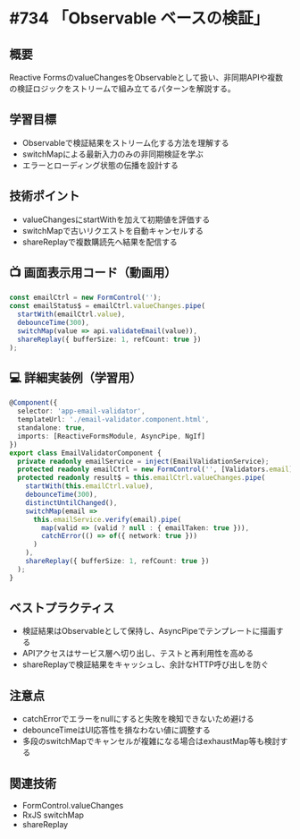 # #734 「Observable ベースの検証」

## 概要
Reactive FormsのvalueChangesをObservableとして扱い、非同期APIや複数の検証ロジックをストリームで組み立てるパターンを解説する。

## 学習目標
- Observableで検証結果をストリーム化する方法を理解する
- switchMapによる最新入力のみの非同期検証を学ぶ
- エラーとローディング状態の伝播を設計する

## 技術ポイント
- valueChangesにstartWithを加えて初期値を評価する
- switchMapで古いリクエストを自動キャンセルする
- shareReplayで複数購読先へ結果を配信する

## 📺 画面表示用コード（動画用）
```typescript
const emailCtrl = new FormControl('');
const emailStatus$ = emailCtrl.valueChanges.pipe(
  startWith(emailCtrl.value),
  debounceTime(300),
  switchMap(value => api.validateEmail(value)),
  shareReplay({ bufferSize: 1, refCount: true })
);
```

## 💻 詳細実装例（学習用）
```typescript
@Component({
  selector: 'app-email-validator',
  templateUrl: './email-validator.component.html',
  standalone: true,
  imports: [ReactiveFormsModule, AsyncPipe, NgIf]
})
export class EmailValidatorComponent {
  private readonly emailService = inject(EmailValidationService);
  protected readonly emailCtrl = new FormControl('', [Validators.email]);
  protected readonly result$ = this.emailCtrl.valueChanges.pipe(
    startWith(this.emailCtrl.value),
    debounceTime(300),
    distinctUntilChanged(),
    switchMap(email =>
      this.emailService.verify(email).pipe(
        map(valid => (valid ? null : { emailTaken: true })),
        catchError(() => of({ network: true }))
      )
    ),
    shareReplay({ bufferSize: 1, refCount: true })
  );
}
```

## ベストプラクティス
- 検証結果はObservableとして保持し、AsyncPipeでテンプレートに描画する
- APIアクセスはサービス層へ切り出し、テストと再利用性を高める
- shareReplayで検証結果をキャッシュし、余計なHTTP呼び出しを防ぐ

## 注意点
- catchErrorでエラーをnullにすると失敗を検知できないため避ける
- debounceTimeはUI応答性を損なわない値に調整する
- 多段のswitchMapでキャンセルが複雑になる場合はexhaustMap等も検討する

## 関連技術
- FormControl.valueChanges
- RxJS switchMap
- shareReplay
